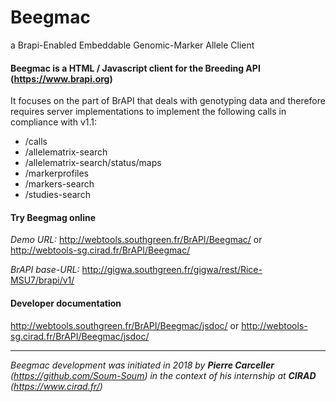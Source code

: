# Beegmac
a Brapi-Enabled Embeddable Genomic-Marker Allele Client

#### Beegmac is a HTML / Javascript client for the __Breeding API__ (https://www.brapi.org)

It focuses on the part of BrAPI that deals with genotyping data and therefore requires server implementations to implement the following calls in compliance with v1.1:

-	/calls
-	/allelematrix-search
-	/allelematrix-search/status/maps
-	/markerprofiles
-	/markers-search
-	/studies-search

#### Try Beegmag online
*Demo URL:* http://webtools.southgreen.fr/BrAPI/Beegmac/ or http://webtools-sg.cirad.fr/BrAPI/Beegmac/

*BrAPI base-URL:* http://gigwa.southgreen.fr/gigwa/rest/Rice-MSU7/brapi/v1/

#### Developer documentation
http://webtools.southgreen.fr/BrAPI/Beegmac/jsdoc/ or http://webtools-sg.cirad.fr/BrAPI/Beegmac/jsdoc/

---

*Beegmac development was initiated in 2018 by **Pierre Carceller** (https://github.com/Soum-Soum) in the context of his internship at **CIRAD** (https://www.cirad.fr/)*
